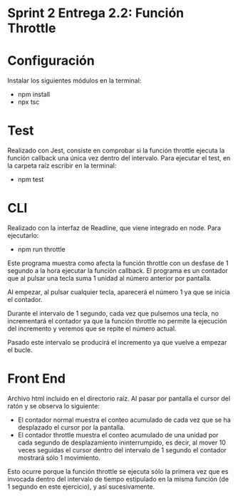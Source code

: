 # Sprint 2 Entrega 2.2: Función Throttle
# Configuración
Instalar los siguientes módulos en la terminal:
- npm install
- npx tsc

# Test
Realizado con Jest, consiste en comprobar si la función throttle ejecuta la función callback una única vez dentro del intervalo.
Para ejecutar el test, en la carpeta raíz escribir en la terminal:
- npm test

# CLI
Realizado con la interfaz de Readline, que viene integrado en node. Para ejecutarlo:
- npm run throttle

Este programa muestra como afecta la función throttle con un desfase de 1 segundo a la hora ejecutar la función callback. El programa es un contador que al pulsar una tecla suma 1 unidad al número anterior por pantalla.

Al empezar, al pulsar cualquier tecla, aparecerá el número 1 ya que se inicia el contador. 

Durante el intervalo de 1 segundo, cada vez que pulsemos una tecla, no incrementará el contador ya que la función throttle no permite la ejecución del incremento y veremos que se repite el número actual.

Pasado este intervalo se producirá el incremento ya que vuelve a empezar el bucle.  

# Front End
Archivo html incluido en el directorio raíz.
Al pasar por pantalla el cursor del ratón y se observa lo siguiente:
- El contador normal muestra el conteo acumulado de cada vez que se ha desplazado el cursor por la pantalla.
- El contador throttle muestra el conteo acumulado de una unidad por cada segundo de desplazamiento ininterrumpido, es decir, al mover 10 veces seguidas el cursor dentro del intervalo de 1 segundo el contador mostrará sólo 1 movimiento.

Esto ocurre porque la función throttle se ejecuta sólo la primera vez que es invocada dentro del intervalo de tiempo estipulado en la misma función (de 1 segundo en este ejercicio), y así sucesivamente.
